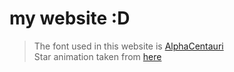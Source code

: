 # my website :D
>The font used in this website is [AlphaCentauri](https://joannavu.gumroad.com/l/iHUgj)<br/>
>Star animation taken from [here](https://codesandbox.io/p/sandbox/css-shooting-stars-animation-w96ut)